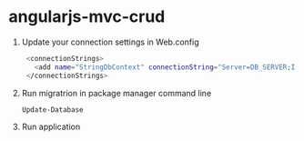 # angularjs-mvc-crud
1. Update your connection settings in Web.config
   ```sh
    <connectionStrings>
      <add name="StringDbContext" connectionString="Server=DB_SERVER;Initial Catalog=DATABASE;Persist Security Info=False;User Id=sa;Password=DB_PASSWORD;" providerName="System.Data.SqlClient" />
    </connectionStrings>
   ```
2. Run migratrion in package manager command line
   ```sh
   Update-Database
   ```
3. Run application
